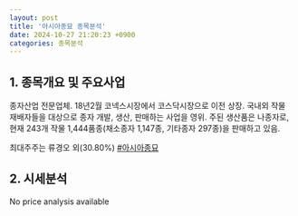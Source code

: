 ```yaml
---
layout: post
title: '아시아종묘 종목분석'
date: 2024-10-27 21:20:23 +0900
categories: 종목분석
---
```


## 1. 종목개요 및 주요사업

종자산업 전문업체. 18년2월 코넥스시장에서 코스닥시장으로 이전 상장. 국내외 작물 재배자들을 대상으로 종자 개발, 생산, 판매하는 사업을 영위. 주된 생산품은 나종자로, 현재 243개 작물 1,444품종(채소종자 1,147종, 기타종자 297종)을 판매하고 있음.

최대주주는 류경오 외(30.80%)
[#아시아종묘](#)

## 2. 시세분석

No price analysis available
